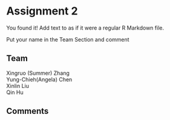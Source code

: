 # Assignment 2

You found it!  Add text to as if it were a regular R Markdown file.

Put your name in the Team Section and comment

## Team
Xingruo (Summer) Zhang  
Yung-Chieh(Angela) Chen  
Xinlin Liu  
Qin Hu

## Comments
